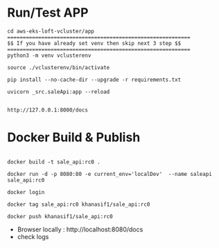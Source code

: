 # Run/Test APP

```
cd aws-eks-loft-vcluster/app 
===========================================================
$$ If you have already set venv then skip next 3 step $$
===========================================================
python3 -m venv vclusterenv 

source ./vclusterenv/bin/activate 

pip install --no-cache-dir --upgrade -r requirements.txt 

uvicorn _src.saleApi:app --reload  


http://127.0.0.1:8000/docs

```

# Docker Build & Publish
 
```

docker build -t sale_api:rc0 .  

docker run -d -p 8080:80 -e current_env='localDev'  --name saleapi sale_api:rc0

docker login

docker tag sale_api:rc0 khanasif1/sale_api:rc0

docker push khanasif1/sale_api:rc0         

```

- Browser locally : http://localhost:8080/docs
- check logs